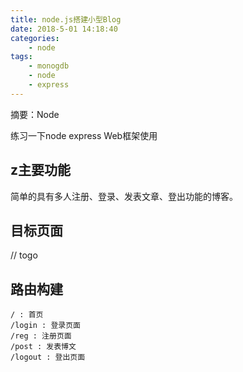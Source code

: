 ```yaml
---
title: node.js搭建小型Blog
date: 2018-5-01 14:18:40
categories:
	- node
tags:
	- monogdb
	- node
	- express
---
```

摘要：Node
<!-- more -->
练习一下node  express Web框架使用
## z主要功能
简单的具有多人注册、登录、发表文章、登出功能的博客。

##  目标页面 
// togo



## 路由构建
	/ : 首页
	/login : 登录页面
	/reg : 注册页面
	/post : 发表博文
	/logout : 登出页面

